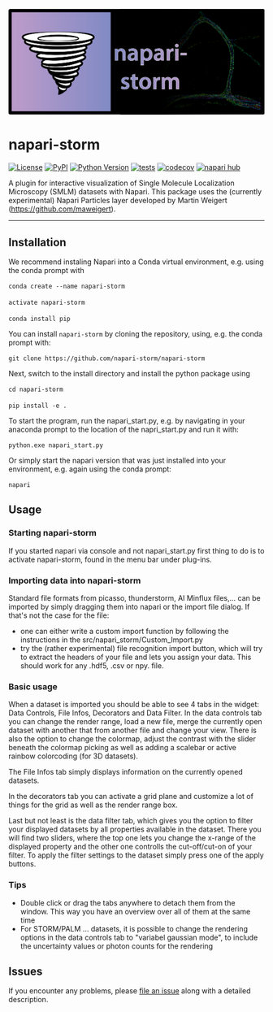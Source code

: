 ![alt text](/ressources/napari_storm_logo.png)

# napari-storm

[![License](https://img.shields.io/pypi/l/napari-storm.svg?color=green)](https://github.com/napari-storm/napari-storm/raw/main/LICENSE)
[![PyPI](https://img.shields.io/pypi/v/napari-storm.svg?color=green)](https://pypi.org/project/napari-storm)
[![Python Version](https://img.shields.io/pypi/pyversions/napari-storm.svg?color=green)](https://python.org)
[![tests](https://github.com/napari-storm/napari-storm/workflows/tests/badge.svg)](https://github.com/napari-storm/napari-storm/actions)
[![codecov](https://codecov.io/gh/napari-storm/napari-storm/branch/main/graph/badge.svg)](https://codecov.io/gh/napari-storm/napari-storm)
[![napari hub](https://img.shields.io/endpoint?url=https://api.napari-hub.org/shields/napari-storm)](https://napari-hub.org/plugins/napari-storm)

A plugin for interactive visualization of Single Molecule Localization Microscopy (SMLM) datasets with Napari.  This package uses the (currently experimental) Napari Particles layer developed by Martin Weigert (https://github.com/maweigert).

----------------------------------


## Installation

We recommend instaling Napari into a Conda virtual environment, e.g. using the conda prompt with 

    conda create --name napari-storm
    
    activate napari-storm
    
    conda install pip

You can install `napari-storm` by cloning the repository, using, e.g. the conda prompt with:

    git clone https://github.com/napari-storm/napari-storm
    
Next, switch to the install directory and install the python package using 

    cd napari-storm

    pip install -e .
    
To start the program, run the napari_start.py, e.g. by navigating in your anaconda prompt to the location of the 
napri_start.py and run it with:

    python.exe napari_start.py 

Or simply start the napari version that was just installed into your environment, e.g. again using the conda prompt:  

    napari 

## Usage

### Starting napari-storm
If you started napari via console and not napari_start.py first thing to do is to activate napari-storm, found in 
the menu bar under plug-ins. 

### Importing data into napari-storm
Standard file formats from picasso, thunderstorm, AI Minflux files,... can be imported by simply dragging them into
napari or the import file dialog. If that's not the case for the file:

- one can either write a custom import function by following the instructions in the src/napari_storm/Custom_Import.py
- try the (rather experimental) file recognition import button, which will try to extract the headers of your file
and lets you assign your data. This should work for any .hdf5, .csv or npy. file. 

### Basic usage
When a dataset is imported you should be able to see 4 tabs in the widget: Data Controls, File Infos, Decorators and 
Data Filter. In the data controls tab you can change the render range, load 
a new file, merge the currently open dataset with another that from another file and change your view.
There is also the option to change the colormap, adjust the contrast with the slider beneath the colormap picking as well
as adding a scalebar or active rainbow colorcoding (for 3D datasets).

The File Infos tab simply displays information on the currently opened datasets.

In the decorators tab you can activate a grid plane and customize a lot of things for the grid as well as the render range box. 

Last but not least is the data filter tab, which gives you the option to filter your displayed datasets by all properties available in the dataset.
There you will find two sliders, where the top one lets you change the x-range of the displayed property and the other one controlls 
the cut-off/cut-on of your filter. To apply the filter settings to the dataset simply press 
one of the apply buttons.

### Tips
- Double click or drag the tabs anywhere to detach them from the window. This way you have an overview over all of them at the same time
- For STORM/PALM ... datasets, it is possible to change the rendering options in the data controls tab to "variabel gaussian mode", to include the uncertainty values or photon counts for the rendering

## Issues

If you encounter any problems, please [file an issue] along with a detailed description.

[napari]: https://github.com/napari/napari
[Cookiecutter]: https://github.com/audreyr/cookiecutter
[@napari]: https://github.com/napari
[MIT]: http://opensource.org/licenses/MIT
[BSD-3]: http://opensource.org/licenses/BSD-3-Clause
[GNU GPL v3.0]: http://www.gnu.org/licenses/gpl-3.0.txt
[GNU LGPL v3.0]: http://www.gnu.org/licenses/lgpl-3.0.txt
[Apache Software License 2.0]: http://www.apache.org/licenses/LICENSE-2.0
[Mozilla Public License 2.0]: https://www.mozilla.org/media/MPL/2.0/index.txt
[cookiecutter-napari-plugin]: https://github.com/napari/cookiecutter-napari-plugin

[file an issue]: https://github.com/napari-storm/napari-storm/issues

[napari]: https://github.com/napari/napari
[tox]: https://tox.readthedocs.io/en/latest/
[pip]: https://pypi.org/project/pip/
[PyPI]: https://pypi.org/
